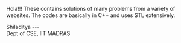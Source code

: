 Hola!!!
These contains solutions of many problems from a variety of websites. The codes are basically in C++ and uses STL extensively.

Shiladitya ---  
Dept of CSE, IIT MADRAS

